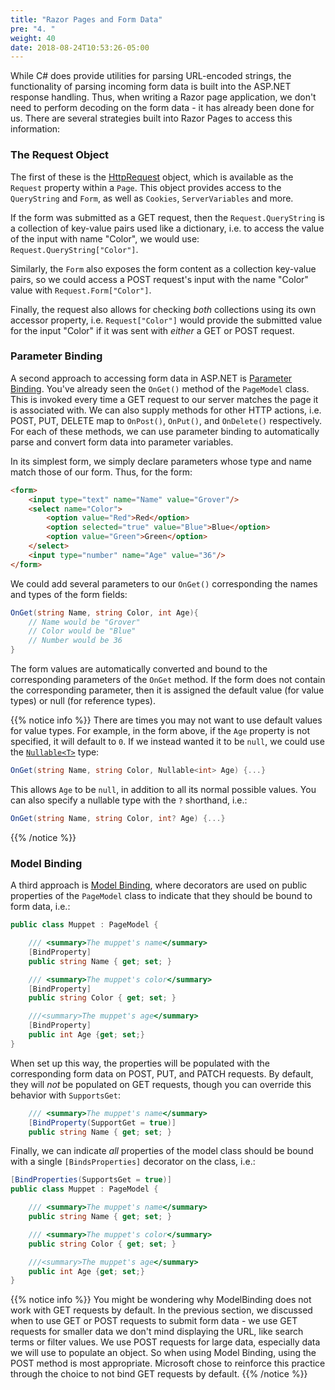 ```yaml
---
title: "Razor Pages and Form Data"
pre: "4. "
weight: 40
date: 2018-08-24T10:53:26-05:00
---
```


While C# does provide utilities for parsing URL-encoded strings, the functionality of parsing incoming form data is built into the ASP.NET response handling.  Thus, when writing a Razor page application, we don't need to perform decoding on the form data - it has already been done for us.  There are several strategies built into Razor Pages to access this information:

### The Request Object 

The first of these is the [HttpRequest](https://docs.microsoft.com/en-us/dotnet/api/system.web.httprequest?view=netframework-4.8) object, which is available as the `Request` property within a `Page`.  This object provides access to the `QueryString` and `Form`, as well as `Cookies`, `ServerVariables` and more.

If the form was submitted as a GET request, then the `Request.QueryString` is a collection of key-value pairs used like a dictionary, i.e. to access the value of the input with name "Color", we would use: `Request.QueryString["Color"]`.

Similarly, the `Form` also exposes the form content as a collection key-value pairs, so we could access a POST request's input with the name "Color" value with `Request.Form["Color"]`.

Finally, the request also allows for checking _both_ collections using its own accessor property, i.e. `Request["Color"]` would provide the submitted value for the input "Color" if it was sent with _either_ a GET or POST request.

### Parameter Binding 

A second approach to accessing form data in ASP.NET is [Parameter Binding](https://docs.microsoft.com/en-us/aspnet/web-api/overview/formats-and-model-binding/parameter-binding-in-aspnet-web-api).  You've already seen the `OnGet()` method of the `PageModel` class.  This is invoked every time a GET request to our server matches the page it is associated with.  We can also supply methods for other HTTP actions, i.e. POST, PUT, DELETE map to `OnPost()`, `OnPut()`, and `OnDelete()` respectively.  For each of these methods, we can use parameter binding to automatically parse and convert form data into parameter variables.

In its simplest form, we simply declare parameters whose type and name match those of our form.  Thus, for the form: 

```html
<form>
    <input type="text" name="Name" value="Grover"/>
    <select name="Color">
        <option value="Red">Red</option>
        <option selected="true" value="Blue">Blue</option>
        <option value="Green">Green</option>
    </select>
    <input type="number" name="Age" value="36"/>
</form>
```

We could add several parameters to our `OnGet()` corresponding the names and types of the form fields:

```csharp
OnGet(string Name, string Color, int Age){
    // Name would be "Grover"
    // Color would be "Blue"
    // Number would be 36
}
```

The form values are automatically converted and bound to the corresponding parameters of the `OnGet` method.  If the form does not contain the corresponding parameter, then it is assigned the default value (for value types) or null (for reference types).  

{{% notice info %}}
There are times you may not want to use default values for value types.  For example, in the form above, if the `Age` property is not specified, it will default to `0`.  If we instead wanted it to be `null`, we could use the [`Nullable<T>`](https://docs.microsoft.com/en-us/dotnet/csharp/language-reference/builtin-types/nullable-value-types) type: 

```csharp
OnGet(string Name, string Color, Nullable<int> Age) {...}
```

This allows `Age` to be `null`, in addition to all its normal possible values.  You can also specify a nullable type with the `?` shorthand, i.e.:

```csharp
OnGet(string Name, string Color, int? Age) {...}
```
{{% /notice %}}

### Model Binding

A third approach is [Model Binding](https://docs.microsoft.com/en-us/aspnet/core/mvc/models/model-binding?view=aspnetcore-3.1), where decorators are used on public properties of the `PageModel` class to indicate that they should be bound to form data, i.e.:

```csharp
public class Muppet : PageModel {

    /// <summary>The muppet's name</summary>
    [BindProperty]
    public string Name { get; set; }

    /// <summary>The muppet's color</summary>
    [BindProperty]
    public string Color { get; set; }

    ///<summary>The muppet's age</summary>
    [BindProperty]
    public int Age {get; set;}    
}
```

When set up this way, the properties will be populated with the corresponding form data on POST, PUT, and PATCH requests.  By default, they will _not_ be populated on GET requests, though you can override this behavior with `SupportsGet`:

```csharp
    /// <summary>The muppet's name</summary>
    [BindProperty(SupportGet = true)]
    public string Name { get; set; }
```

Finally, we can indicate _all_ properties of the model class should be bound with a single `[BindsProperties]` decorator on the class, i.e.:

```csharp
[BindProperties(SupportsGet = true)]
public class Muppet : PageModel {

    /// <summary>The muppet's name</summary>
    public string Name { get; set; }

    /// <summary>The muppet's color</summary>
    public string Color { get; set; }

    ///<summary>The muppet's age</summary>
    public int Age {get; set;}    
}
```

{{% notice info %}}
You might be wondering why ModelBinding does not work with GET requests by default.  In the previous section, we discussed when to use GET or POST requests to submit form data - we use GET requests for smaller data we don't mind displaying the URL, like search terms or filter values.  We use POST requests for large data, especially data we will use to populate an object.  So when using Model Binding, using the POST method is most appropriate.  Microsoft chose to reinforce this practice through the choice to not bind GET requests by default.
{{% /notice %}}